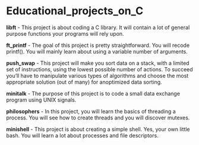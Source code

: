 # Educational_projects_on_C
**libft** - This project is about coding a C library. It will contain a lot of general purpose functions your programs will rely upon.

**ft_printf** - The goal of this project is pretty straightforward. You will recode printf(). You will mainly learn about using a variable number of arguments.

**push_swap** - This project will make you sort data on a stack, with a limited set of instructions, using the lowest possible number of actions. To succeed you’ll have to manipulate various types of algorithms and choose the most appropriate solution (out of many) for anoptimized data sorting. 

**minitalk** - The purpose of this project is to code a small data exchange program using UNIX signals.

**philosophers** - In this project, you will learn the basics of threading a process. You will see how to create threads and you will discover mutexes.

**minishell** - This project is about creating a simple shell. Yes, your own little bash. You will learn a lot about processes and file descriptors.
